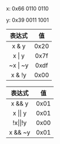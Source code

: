 x: 0x66 0110 0110

y: 0x39 0011 1001

| 表达式  | 值     |
|:------:|:-------:|
| x & y  |  0x20  |
| x \| y |  0x7f  |
|~x \| ~y|  0xdf  |
| x & !y |  0x00  |

| 表达式  | 值     |
|:------:|:-------:|
| x && y |  0x01  |
|x \|\| y|  0x01  |
|!x\|\|!y|  0x00  |
| x && ~y|  0x01  |
